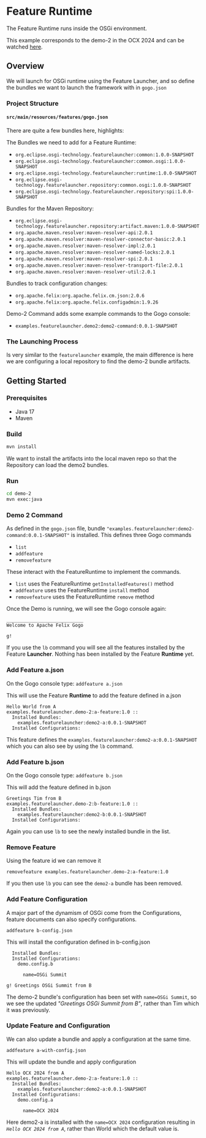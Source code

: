 # Feature Runtime

The Feature Runtime runs inside the OSGi environment.

This example corresponds to the demo-2 in the OCX 2024 and can be watched [here](https://youtu.be/fukpqKdASas?si=InepGTb3nJ3RPAbh&t=859).

## Overview

We will launch for OSGi runtime using the Feature Launcher, and so define the bundles we want to launch the framework with in `gogo.json`


### Project Structure

#### `src/main/resources/features/gogo.json`  
There are quite a few bundles here, highlights:

The Bundles we need to add for a Feature Runtime:
  - `org.eclipse.osgi-technology.featurelauncher:common:1.0.0-SNAPSHOT`
  - `org.eclipse.osgi-technology.featurelauncher:common.osgi:1.0.0-SNAPSHOT`
  - `org.eclipse.osgi-technology.featurelauncher:runtime:1.0.0-SNAPSHOT`
  - `org.eclipse.osgi-technology.featurelauncher.repository:common.osgi:1.0.0-SNAPSHOT`
  - `org.eclipse.osgi-technology.featurelauncher.repository:spi:1.0.0-SNAPSHOT`

Bundles for the Maven Repository:
  - `org.eclipse.osgi-technology.featurelauncher.repository:artifact.maven:1.0.0-SNAPSHOT`
  - `org.apache.maven.resolver:maven-resolver-api:2.0.1`
  - `org.apache.maven.resolver:maven-resolver-connector-basic:2.0.1`
  - `org.apache.maven.resolver:maven-resolver-impl:2.0.1`
  - `org.apache.maven.resolver:maven-resolver-named-locks:2.0.1`
  - `org.apache.maven.resolver:maven-resolver-spi:2.0.1`
  - `org.apache.maven.resolver:maven-resolver-transport-file:2.0.1`
  - `org.apache.maven.resolver:maven-resolver-util:2.0.1`

Bundles to track configuration changes:
  - `org.apache.felix:org.apache.felix.cm.json:2.0.6`
  - `org.apache.felix:org.apache.felix.configadmin:1.9.26`

Demo-2 Command adds some example commands to the Gogo console:
  - `examples.featurelauncher.demo2:demo2-command:0.0.1-SNAPSHOT`

### The Launching Process

Is very similar to the `featurelauncher` example, the main difference is here we are configuring a local repository to find the demo-2 bundle artifacts.

## Getting Started

### Prerequisites

- Java 17
- Maven

### Build

```bash
mvn install
```

We want to install the artifacts into the local maven repo so that the Repository can load the demo2 bundles.

### Run

```bash
cd demo-2
mvn exec:java
```

### Demo 2 Command

As defined in the `gogo.json` file, bundle `"examples.featurelauncher:demo2-command:0.0.1-SNAPSHOT"` is installed.
This defines three Gogo commands
  - `list`
  - `addfeature`
  - `removefeature`

These interact with the FeatureRuntime to implement the commands.
  - `list` uses the FeatureRuntime `getInstalledFeatures()` method
  - `addfeature` uses the FeatureRuntime `install` method
  - `removefeature` uses the FeatureRuntime `remove` method

Once the Demo is running, we will see the Gogo console again:
```
____________________________
Welcome to Apache Felix Gogo

g!
```

If you use the `lb` command you will see all the features installed by the Feature **Launcher**.
Nothing has been installed by the Feature **Runtime** yet.

### Add Feature a.json
On the Gogo console type:
`addfeature a.json`

This will use the Feature **Runtime** to add the feature defined in a.json
```
Hello World from A
examples.featurelauncher.demo-2:a-feature:1.0 ::
  Installed Bundles:
    examples.featurelauncher:demo2-a:0.0.1-SNAPSHOT
  Installed Configurations:
```

This feature defines the  `examples.featurelauncher:demo2-a:0.0.1-SNAPSHOT` which you can also see by using the `lb` command.

### Add Feature b.json
On the Gogo console type:
`addfeature b.json`

This will add the feature defined in b.json
```
Greetings Tim from B
examples.featurelauncher.demo-2:b-feature:1.0 ::
  Installed Bundles:
    examples.featurelauncher:demo2-b:0.0.1-SNAPSHOT
  Installed Configurations:
```

Again you can use `lb` to see the newly installed bundle in the list.

### Remove Feature
Using the feature id we can remove it
```
removefeature examples.featurelauncher.demo-2:a-feature:1.0
```

If you then use `lb` you can see the `demo2-a` bundle has been removed.

### Add Feature Configuration
A major part of the dynamism of OSGi come from the Configurations, feature documents can also specify configurations.
```
addfeature b-config.json
```

This will install the configuration defined in b-config.json
```
  Installed Bundles:
  Installed Configurations:
    demo.config.b
      
      name=OSGi Summit

g! Greetings OSGi Summit from B
```

The demo-2 bundle's configuration has been set with `name=OSGi Summit`, so we see the updated *"Greetings OSGi Summit from B"*, rather than Tim which it was previously.

### Update Feature and Configuration
We can also update a bundle and apply a configuration at the same time.
```
addfeature a-with-config.json
```

This will update the bundle and apply configuration
```
Hello OCX 2024 from A
examples.featurelauncher.demo-2:a-feature:1.0 ::
  Installed Bundles:
    examples.featurelauncher:demo2-a:0.0.1-SNAPSHOT
  Installed Configurations:
    demo.config.a
      
      name=OCX 2024
```

Here demo2-a is installed with the `name=OCX 2024` configuration resulting in *`Hello OCX 2024 from A`*, rather than World which the default value is.
